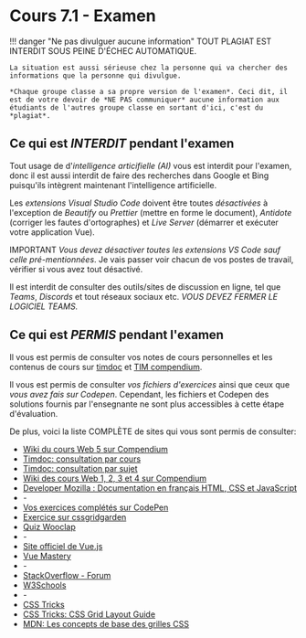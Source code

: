 # Cours 7.1 -  Examen
<!-- lun. 6 octobre -->

!!! danger "Ne pas divulguer aucune information"
    <span class="important-label">TOUT PLAGIAT EST INTERDIT SOUS PEINE D'ÉCHEC AUTOMATIQUE.</span> 

    La situation est aussi sérieuse chez la personne qui va chercher des informations que la personne qui divulgue.

    *Chaque groupe classe a sa propre version de l'examen*. Ceci dit, il est de votre devoir de *NE PAS communiquer* aucune information aux étudiants de l'autres groupe classe en sortant d'ici, c'est du *plagiat*.

## Ce qui est *INTERDIT* pendant l'examen

Tout usage de d'*intelligence articifielle (AI)* vous est interdit pour l'examen, donc il est aussi interdit de faire des recherches dans Google et Bing puisqu'ils intègrent maintenant l'intelligence artificielle.

Les *extensions Visual Studio Code* doivent être toutes *désactivées* à l'exception de *Beautify* ou *Prettier* (mettre en forme le document), *Antidote* (corriger les fautes d'ortographes) et *Live Server* (démarrer et exécuter votre application Vue).

<span class="important-label">IMPORTANT</span> <em>Vous devez désactiver toutes les extensions VS Code sauf celle pré-mentionnées</em>.  Je vais passer voir chacun de vos postes de travail, vérifier si vous avez tout désactivé. 

Il est interdit de consulter des outils/sites de discussion en ligne, tel que *Teams*, *Discords* et tout réseaux sociaux etc. *VOUS DEVEZ FERMER LE LOGICIEL TEAMS.*

## Ce qui est *PERMIS* pendant l'examen

Il vous est permis de consulter vos notes de cours personnelles et les contenus de cours sur [timdoc](https://tim-montmorency.com/timdoc) et [TIM compendium](https://tim-montmorency.com/compendium).

Il vous est permis de consulter *vos fichiers d'exercices* ainsi que ceux que *vous avez fais sur Codepen*. Cependant, les fichiers et Codepen des solutions fournis par l'ensegnante ne sont plus accessibles à cette étape d'évaluation.

De plus, voici la liste COMPLÈTE de sites qui vous sont permis de consulter:

- [Wiki du cours Web 5 sur Compendium](https://tim-montmorency.com/compendium/582-511-web5/)
- [Timdoc: consultation par cours](https://tim-montmorency.com/timdoc/)
- [Timdoc: consultation par sujet](https://tim-montmorency.com/timdoc/index/web/)
- [Wiki des cours Web 1, 2, 3 et 4 sur Compendium](https://tim-montmorency.com/compendium/)
- [Developer Mozilla : Documentation en français HTML, CSS et JavaScript](https://developer.mozilla.org/fr/docs/Web)
- *-*
- [Vos exercices complétés sur CodePen](https://codepen.io)
- [Exercice sur cssgridgarden](https://cssgridgarden.com)
- [Quiz Wooclap](https://www.wooclap.com)
- *-*
- [Site officiel de Vue.js](https://fr.vuejs.org)
- [Vue Mastery](https://www.vuemastery.com)
- *-*
- [StackOverflow - Forum](https://stackoverflow.com/)
- [W3Schools](https://www.w3schools.com)
- *-*
- [CSS Tricks](https://css-tricks.com)
- [CSS Tricks: CSS Grid Layout Guide](https://css-tricks.com/snippets/css/complete-guide-grid/)
- [MDN: Les concepts de base des grilles CSS](https://developer.mozilla.org/fr/docs/Web/CSS/CSS_grid_layout/Basic_concepts_of_grid_layout)